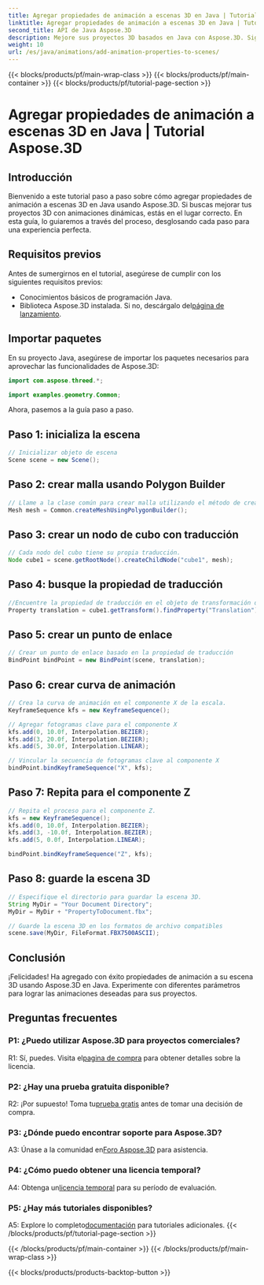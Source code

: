 ```yaml
---
title: Agregar propiedades de animación a escenas 3D en Java | Tutorial Aspose.3D
linktitle: Agregar propiedades de animación a escenas 3D en Java | Tutorial Aspose.3D
second_title: API de Java Aspose.3D
description: Mejore sus proyectos 3D basados en Java con Aspose.3D. Siga nuestro tutorial para agregar propiedades de animación sin problemas.
weight: 10
url: /es/java/animations/add-animation-properties-to-scenes/
---
```


{{< blocks/products/pf/main-wrap-class >}}
{{< blocks/products/pf/main-container >}}
{{< blocks/products/pf/tutorial-page-section >}}

# Agregar propiedades de animación a escenas 3D en Java | Tutorial Aspose.3D

## Introducción

Bienvenido a este tutorial paso a paso sobre cómo agregar propiedades de animación a escenas 3D en Java usando Aspose.3D. Si buscas mejorar tus proyectos 3D con animaciones dinámicas, estás en el lugar correcto. En esta guía, lo guiaremos a través del proceso, desglosando cada paso para una experiencia perfecta.

## Requisitos previos

Antes de sumergirnos en el tutorial, asegúrese de cumplir con los siguientes requisitos previos:

- Conocimientos básicos de programación Java.
-  Biblioteca Aspose.3D instalada. Si no, descárgalo del[página de lanzamiento](https://releases.aspose.com/3d/java/).

## Importar paquetes

En su proyecto Java, asegúrese de importar los paquetes necesarios para aprovechar las funcionalidades de Aspose.3D:

```java
import com.aspose.threed.*;

import examples.geometry.Common;
```

Ahora, pasemos a la guía paso a paso.

## Paso 1: inicializa la escena

```java
// Inicializar objeto de escena
Scene scene = new Scene();
```

## Paso 2: crear malla usando Polygon Builder

```java
// Llame a la clase común para crear malla utilizando el método de creación de polígonos para establecer una instancia de malla
Mesh mesh = Common.createMeshUsingPolygonBuilder();
```

## Paso 3: crear un nodo de cubo con traducción

```java
// Cada nodo del cubo tiene su propia traducción.
Node cube1 = scene.getRootNode().createChildNode("cube1", mesh);
```

## Paso 4: busque la propiedad de traducción

```java
//Encuentre la propiedad de traducción en el objeto de transformación del nodo
Property translation = cube1.getTransform().findProperty("Translation");
```

## Paso 5: crear un punto de enlace

```java
// Crear un punto de enlace basado en la propiedad de traducción
BindPoint bindPoint = new BindPoint(scene, translation);
```

## Paso 6: crear curva de animación

```java
// Crea la curva de animación en el componente X de la escala.
KeyframeSequence kfs = new KeyframeSequence();

// Agregar fotogramas clave para el componente X
kfs.add(0, 10.0f, Interpolation.BEZIER);
kfs.add(3, 20.0f, Interpolation.BEZIER);
kfs.add(5, 30.0f, Interpolation.LINEAR);

// Vincular la secuencia de fotogramas clave al componente X
bindPoint.bindKeyframeSequence("X", kfs);
```

## Paso 7: Repita para el componente Z

```java
// Repita el proceso para el componente Z.
kfs = new KeyframeSequence();
kfs.add(0, 10.0f, Interpolation.BEZIER);
kfs.add(3, -10.0f, Interpolation.BEZIER);
kfs.add(5, 0.0f, Interpolation.LINEAR);

bindPoint.bindKeyframeSequence("Z", kfs);
```

## Paso 8: guarde la escena 3D

```java
// Especifique el directorio para guardar la escena 3D.
String MyDir = "Your Document Directory";
MyDir = MyDir + "PropertyToDocument.fbx";

// Guarde la escena 3D en los formatos de archivo compatibles
scene.save(MyDir, FileFormat.FBX7500ASCII);
```

## Conclusión

¡Felicidades! Ha agregado con éxito propiedades de animación a su escena 3D usando Aspose.3D en Java. Experimente con diferentes parámetros para lograr las animaciones deseadas para sus proyectos.

## Preguntas frecuentes

### P1: ¿Puedo utilizar Aspose.3D para proyectos comerciales?

 R1: Sí, puedes. Visita el[pagina de compra](https://purchase.aspose.com/buy) para obtener detalles sobre la licencia.

### P2: ¿Hay una prueba gratuita disponible?

 R2: ¡Por supuesto! Toma tu[prueba gratis](https://releases.aspose.com/) antes de tomar una decisión de compra.

### P3: ¿Dónde puedo encontrar soporte para Aspose.3D?

A3: Únase a la comunidad en[Foro Aspose.3D](https://forum.aspose.com/c/3d/18) para asistencia.

### P4: ¿Cómo puedo obtener una licencia temporal?

 A4: Obtenga un[licencia temporal](https://purchase.aspose.com/temporary-license/) para su período de evaluación.

### P5: ¿Hay más tutoriales disponibles?

 A5: Explore lo completo[documentación](https://reference.aspose.com/3d/java/) para tutoriales adicionales.
{{< /blocks/products/pf/tutorial-page-section >}}

{{< /blocks/products/pf/main-container >}}
{{< /blocks/products/pf/main-wrap-class >}}

{{< blocks/products/products-backtop-button >}}
